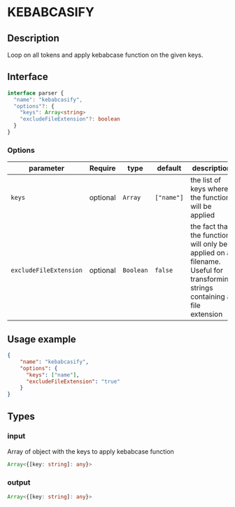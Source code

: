 # KEBABCASIFY

## Description

Loop on all tokens and apply kebabcase function on the given keys.

## Interface 

```ts
interface parser {
  "name": "kebabcasify",
  "options"?: {
    "keys": Array<string>
    "excludeFileExtension"?: boolean
  }
}
```

### Options

| parameter              | Require    | type      | default    | description                                                                                                                |
| ---------------------- | ---------- | --------- | ---------- | -------------------------------------------------------------------------------------------------------------------------- |
| `keys`                 | optional   | `Array`   | `["name"]` | the list of keys where the function will be applied                                                                        |
| `excludeFileExtension` | optional   | `Boolean` | `false`    | the fact that the function will only be applied on a filename. Useful for transforming strings containing a file extension |

## Usage example 

```json
{
    "name": "kebabcasify",
    "options": {
      "keys": ["name"],
      "excludeFileExtension": "true"
    }
}
```

## Types

### input

Array of object with the keys to apply kebabcase function

```ts
Array<{[key: string]: any}>
```

### output
```ts
Array<{[key: string]: any}>
```
